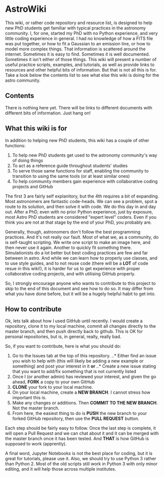 # AstroWiki

This wiki, or rather code repository and resource list, is designed to help new PhD students get familiar with typical practices in the astronomy community. I, for one, started my PhD with no Python experience, and very little coding experience in general. I had no knowledge of how a FITS file was put together, or how to fit a Gaussian to an emission line, or how to model more complex things. That information is scattered around the internet. Sometimes it is easy to find. Sometimes it is well documented. Sometimes it isn't either of those things. This wiki will present a number of useful practice scripts, examples, and tutorials, as well as provide links to resources and other helpful bits of information. But that is not all this is for. Take a look below the contents list to see what else this wiki is doing for the astro community.

## Contents

There is nothing here yet. There will be links to different documents with different bits of information. Just hang on!

## What this wiki is for

In addition to helping new PhD students, this wiki has a couple of other functions:

1. To help new PhD students get used to the astronomy community's way of doing things
2. To act as a reference guide throughout students' studies
3. To serve those same functions for staff, enabling the community to transition to using the same tools (or at least similar ones)
4. To help community members gain experience with collaborative coding projects and GitHub

The first 3 are fairly self explanitory, but the 4th requires a bit of expanding. Most astronomers are fantastic code-heads. We can see a problem, spot a route to its solution, and then solve it with code. We do this day in and day out. After a PhD, even with no prior Python experience, just by exposure, most Astro PhD students are considered "expert level" coders. Even if you think you are not at that stage by the end of your PhD, you probably are. 

Generally, though, astronomers don't follow the best programming practices. And it's not really our fault. Most of what we, as a community, do is self-taught scripting. We write one script to make an image here, and then never use it again. Another to quickly fit something there. Simulationists do a lot better but best coding practices are few and far between in astro. And while we can learn how to properly use classes, and to use style guides, and to not reuse code (there will be a **LOT** of code resue in this wiki!), it is harder for us to get experience with proper collaborative coding projects, and with utilising GitHub properly. 

So, I strongly encourage anyone who wants to contribute to this project to skip to the end of this document and see how to do so. It may differ from what you have done before, but it will be a hugely helpful habit to get into. 

## How to contribute

Ok, lets talk about how I used GitHub until recently. I would create a repository, clone it to my local machine, commit all changes directly to the master branch, and then push directly back to github. This is OK for personal repositories, but is, in general, really, really bad. 

So, if you want to contribute, here is what you should do:

1. Go to the Issues tab at the top of this repository.
..* Either find an issue you wish to help with (this will likely be adding a new example or something) and post your interest in it **or**
..* Create a new issue stating that you want to add/fix something that is not currently listed
2. Once I (or another admin) has reviewed your interest, and given the go ahead, **FORK** a copy to your own GitHub
3. **CLONE** your fork to your local machine.
4. On your local machine, create a **NEW BRANCH**. I cannot stress how important this is. 
5. Make any changes or additions. Then **COMMIT TO THE NEW BRANCH**. Not the master branch.
6. From here, the easiest thing to do is **PUSH** the new branch to your forked GitHub repository, then use the **PULL REQUEST** button. 

Each step should be fairly easy to follow. Once the last step is complete, it will open a Pull Request and we can chat about it and it can be merged with the master branch once it has been tested. And **THAT** is how GitHub is supposed to work (apprently). 

A final word, Jupyter Notebooks is not the best place for coding, but it is great for tutorials, please use it. Also, we should try to use Python 3 rather than Python 2. Most of the old scripts still work in Python 3 with only minor editing, and it will help those across multiple institutes. 

